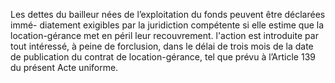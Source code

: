 Les dettes du bailleur nées de l’exploitation du fonds peuvent être déclarées immé-
diatement exigibles par la juridiction compétente si elle estime que la location-gérance met en
péril leur recouvrement.
l'action est introduite par tout intéressé, à peine de forclusion, dans le délai de trois mois de
la date de publication du contrat de location-gérance, tel que prévu à l’Article 139 du présent
Acte uniforme.